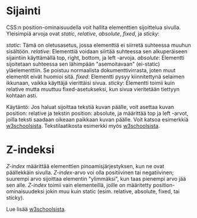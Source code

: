 # Sijainti

CSS:n position-ominaisuudella voit hallita elementtien sijoittelua sivulla. Yleisimpiä arvoja ovat *static*, *relative*, *absolute*, *fixed*, ja *sticky*:

*static*: Tämä on oletusasetus, jossa elementtiä ei siirretä suhteessa muuhun sisältöön.
*relative*: Elementtiä voidaan siirtää suhteessa sen alkuperäiseen sijaintiin käyttämällä top, right, bottom, ja left -arvoja.
*absolute*: Elementti sijoitetaan suhteessa sen lähimpään "asemoitavaan" (ei-static) yläelementtiin. Se poistuu normaalista dokumenttivirrasta, joten muut elementit eivät huomioi sitä.
*fixed*: Elementti pysyy kiinnitettynä selaimen ikkunaan, vaikka käyttäjä vierittäisi sivua.
*sticky*: Elementti toimii kuin relative mutta muuttuu fixed-asetukseksi, kun sivua vieritetään tiettyyn kohtaan asti.

Käytäntö: Jos haluat sijoittaa tekstiä kuvan päälle, voit asettaa kuvan position: relative ja tekstin position: absolute, ja määrittää top ja left -arvot, joilla teksti saadaan oikeaan paikkaan kuvan päälle. Voit katsoa esimerkkiä [w3schoolsista](https://www.w3schools.com/howto/howto_css_image_text.asp)<base target="_blank">. Tekstilaatikosta esimerkki myös [w3schoolsista](https://www.w3schools.com/howto/howto_css_image_text_blocks.asp)<base target="_blank">. 

# Z-indeksi

*Z-index* määrittää elementtien pinoamisjärjestyksen, kun ne ovat päällekkäin sivulla. *Z-index*-arvo voi olla positiivinen tai negatiivinen; suurempi arvo sijoittaa elementin "ylimmäksi", kun taas pienempi arvo jää sen alle. *Z-index* toimii vain elementeillä, joille on määritetty position-ominaisuudeksi jokin muu kuin static (esim. relative, absolute, fixed, tai sticky).

Lue lisää [w3schoolsista](https://www.w3schools.com/css/css_z-index.asp)<base target="_blank">.